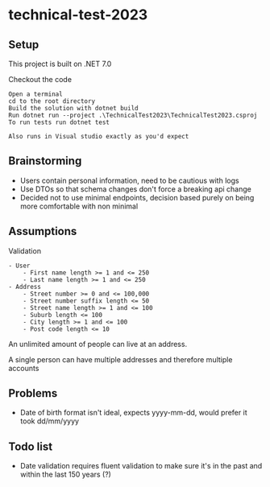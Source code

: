 # technical-test-2023

## Setup
This project is built on .NET 7.0

Checkout the code

	Open a terminal
 	cd to the root directory
 	Build the solution with dotnet build
 	Run dotnet run --project .\TechnicalTest2023\TechnicalTest2023.csproj
 	To run tests run dotnet test

	Also runs in Visual studio exactly as you'd expect

## Brainstorming
- Users contain personal information, need to be cautious with logs
- Use DTOs so that schema changes don't force a breaking api change 
- Decided not to use minimal endpoints, decision based purely on being more comfortable with non minimal 

## Assumptions
Validation

	- User
		- First name length >= 1 and <= 250
		- Last name length >= 1 and <= 250
	- Address
		- Street number >= 0 and <= 100,000
		- Street number suffix length <= 50
		- Street name length >= 1 and <= 100
		- Suburb length <= 100
		- City length >= 1 and <= 100
		- Post code length <= 10

An unlimited amount of people can live at an address.

A single person can have multiple addresses and therefore multiple accounts

## Problems
- Date of birth format isn't ideal, expects yyyy-mm-dd, would prefer it took dd/mm/yyyy

## Todo list
- Date validation requires fluent validation to make sure it's in the past and within the last 150 years (?)
